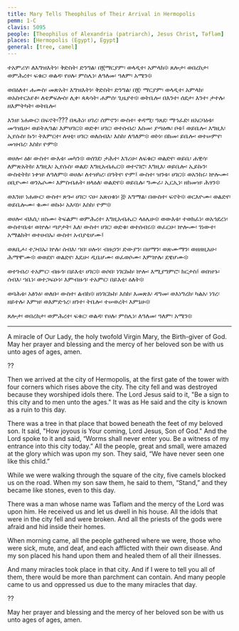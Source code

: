 ```yaml
---
title: Mary Tells Theophilus of Their Arrival in Hermopolis
pemm: 1-C
clavis: 5095
people: [Theophilus of Alexandria (patriarch), Jesus Christ, Tǝflǝm]
places: [Hermopolis (Egypt), Egypt]
general: [tree, camel]
---
```

ተአምሪሃ፡ ለእግዝእትነ፡ ቅድስት፡ ድንግል፡ በ፪ማርያም፡ ወላዲተ፡ አምላክ፨ ጸሎታ፡ ወበረከታ፡ ወምሕረተ፡ ፍቁር፡ ወልዳ፡ የሀሉ፡ ምስሌነ፡ ለዓለመ፡ ዓለም፡ አሜን፨

ወበዕለተ፡ ሐሙስ፡ መጽአት፡ እግዝእትነ፡ ቅድስት፡ ድንግል፡ በ፪፡ ማርያም፡ ወላዲተ፡ አምላክ፡ ወአስተርአየቶ፡ ለቴዎፍሎስ፡ ሊቀ፡ ጳጳሳት፡ ሐምሰ፡ ጊዜያተ፨ ወትቤሎ፡ በእንተ፡ ሰደታ፡ እንተ፡ ታተሉ፡ ዘእምትካት፡ ወትቤሎ፡ 

እንዘ፡ ነሐውር፡ በፍኖት፡??? በጻሕነ፡ ሀገረ፡ ሰምኖን፡ ውስተ፡ ቀዳሚ፡ ዓጸደ፡ ማኅፈድ፡ ዘአርባዕቱ፡ መዓዝኒሁ፡ ወይትሌዓል፡ እምሀገር፨ ወድቀ፡ ሀገር፡ ወተሰብረ፡ እስመ፡ ያጣዕዉ፡ ቦቱ፤ ወይቤሎ፡ እግዚእ፡ ኢየሱስ፡ ኩን፡ ትእምርተ፡ ለዛቲ፡ ሀገር፡ ወለሰብእ፡ እስከ፡ ለዓለም፨ ወኮነ፡ በከመ፡ ይቤሎ፡ ወተሠምየ፡ መዝብረ፡ እስከ፡ ዮም፨

ወሀሎ፡ ዕፅ፡ ውስተ፡ ውእቱ፡ መካን፨ ወሰገደ፡ ታሕተ፡ እገሪሁ፡ ለፍቁር፡ ወልድየ፡ ወይቤ፡ ሐዊሳ፡ ለምጽአትከ፡ እግዚእ፡ ኢየሱስ፡ ወልደ፡ እግዚአብሔር፨ ወተናገሮ፡ እግዚእ፡ ወይቤሎ፡ ኢይኩን፡ ውስቴትከ፡ ነቀዝ፡ ለዓለም፨ ወሀሉ፡ ለተዝካረ፡ በዓትየ፡ ዮም፤ ውስተ፡ ዝንቱ፡ ሀገር፨ ወአንከሩ፡ ኵሎሙ፡ ዐቢዮሙ፡ ወንኡሶሙ፡ እምስብሐት፡ ዘላዕለ፡ ወልድየ፨ ወይቤሉ፡ ግሙራ፡ ኢርኢነ፡ ዘከመዝ፡ ሕፃን፨

ወእንዘ፡ ነሐውር፡ ውስተ፡ ጽጐ፡ ሀገር፡ ናሁ፡ አጽዐቁነ፡ ፭፡ አግማል፡ በውስተ፡ ፍኖት፨ ወርእዮሙ፡ ወልድየ፡ ወይቤሎሙ፡ ቁሙ፡ ወኩኑ፡ አእባነ፡ እስከ፡ ዮም፨

ወሀሎ፡ ብእሲ፡ ዘስሙ፡ ትፍልም፡ ወምሕረተ፡ እግዚአብሔር፡ ላዕሌሁ፨ ወውእቱ፡ ተወክፈነ፡ ወአኅደረነ፡ ውስተ፡ቤቱ፡ ወኵሉ፡ ጣዖታት፡ እለ፡ ውስተ፡ ሀገር፡ ወድቁ፡ ወተሰብሩ፨ ወፈርሁ፡ ኵሎሙ፡ ገነውተ፡ አማልክት፡ ወተሀብኡ፡ ውስተ፡ አብያቲሆሙ፤

ወጸቢሖ፡ ተጋብኡ፡ ኵሉ፡ ሰብእ፡ ኀበ፡ ሀሎነ፡ ብዙኃን፡ ድውያን፡ በሀማን፡ ወጽሙማን፡ ወዘዘዚአሁ፡ ሕማሞሙ፨ ወወደየ፡ ወልድየ፡ እዴሁ፡ ዲቤሆሙ፡ ወፈወሶሙ፡ እምኵሉ፡ ደዌሆሙ፨

ወተገብረ፡ ተአምር፡ ብዙኅ፡ በይእቲ፡ ሀገር፨ ወሶበ፡ ነገርኩከ፡ ኵሎ፡ እሚያግምሮ፡ ክርታስ፤ ወበዝኁ፡ ሰብእ፡ ኀቤነ፡ ወተጋፍዑነ፡ እምብዙኅ፡ ተአምር፡ በይእቲ፡ ዕለት፨

ወባሕቱ፡ አፅንዕ፡ ወለቡ፡ ውስተ፡ ልብከ፨ ዘነገርኩከ፡ እስከ፡ እመጽእ፡ ዳግመ፡ ወእነግረከ፡ ካልአ፡ ነገረ፡ ዘይተሉ፡ እምዝ፡ ወእምድኅረ፡ ዘንተ፡ ትቤሎ፡ ተሠወረት፡ እምኔሁ፨

ጸሎታ፡ ወበረከታ፡ ወምሕረተ፡ ፍቁር፡ ወልዳ፡ የሀሉ፡ ምስሌነ፡ ለዓለመ፡ ዓለም፡ አሜን፨

----

A miracle of Our Lady, the holy twofold Virgin Mary, the Birth-giver of God. May her prayer and blessing and the mercy of her beloved son be with us unto ages of ages, amen.

??

Then we arrived at the city of Hermopolis, at the first gate of the tower with four corners which rises above the city. The city fell and was destroyed because they worshiped idols there. The Lord Jesus said to it, "Be a sign to this city and to men unto the ages." It was as He said and the city is known as a ruin to this day.

There was a tree in that place that bowed beneath the feet of my beloved son. It said, "How joyous is Your coming, Lord Jesus, Son of God." And the Lord spoke to it and said, “Worms shall never enter you. Be a witness of my entrance into this city today.” All the people, great and small, were amazed at the glory which was upon my son. They said, “We have never seen one like this child.”

While we were walking through the square of the city, five camels blocked us on the road. When my son saw them, he said to them, “Stand,” and they became like stones, even to this day.

There was a man whose name was Tǝflǝm and the mercy of the Lord was upon him. He received us and let us dwell in his house. All the idols that were in the city fell and were broken. And all the priests of the gods were afraid and hid inside their homes.

When morning came, all the people gathered where we were, those who were sick, mute, and deaf, and each afflicted with their own disease. And my son placed his hand upon them and healed them of all their illnesses.

And many miracles took place in that city. And if I were to tell you all of them, there would be more than parchment can contain. And many people came to us and oppressed us due to the many miracles that day.

??

May her prayer and blessing and the mercy of her beloved son be with us unto ages of ages, amen.